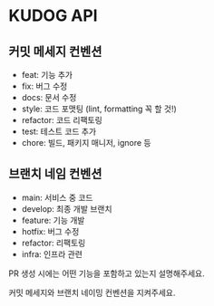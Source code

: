 # KUDOG API

## 커밋 메세지 컨벤션

- feat: 기능 추가
- fix: 버그 수정
- docs: 문서 수정
- style: 코드 포맷팅 (lint, formatting 꼭 할 것!)
- refactor: 코드 리팩토링
- test: 테스트 코드 추가
- chore: 빌드, 패키지 매니저, ignore 등

## 브랜치 네임 컨벤션

- main: 서비스 중 코드
- develop: 최종 개발 브랜치
- feature: 기능 개발
- hotfix: 버그 수정
- refactor: 리팩토링
- infra: 인프라 관련

PR 생성 시에는 어떤 기능을 포함하고 있는지 설명해주세요.

커밋 메세지와 브랜치 네이밍 컨벤션을 지켜주세요.
